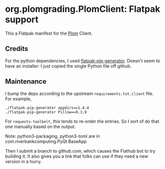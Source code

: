 # org.plomgrading.PlomClient: Flatpak support

This a Flatpak manifest for the [Plom](https://plomgrading.org) Client.


## Credits

For the python dependencies, I used [flatpak-pip-generator].  Doesn't seem
to have an installer: I just copied the single Python file off github.

[vidcutter]: https://github.com/flathub/com.ozmartians.VidCutter/blob/master/com.ozmartians.VidCutter.json
[flatpak-pip-generator]: https://github.com/flatpak/flatpak-builder-tools/blob/master/pip/flatpak-pip-generator

## Maintenance

I bump the deps according to the upstream `requirements.txt.client` file.
For example,
```
./flatpak-pip-generator appdirs==1.4.4
./flatpak-pip-generator Pillow==9.1.0
```
For `requests-toolbelt`, this tends to re-order the entries.  So
I sort of do that one manually based on the output.

Note: python3-packaging, python3-toml are in com.riverbankcomputing.PyQt.BaseApp

Then I submit a branch to github.com, which causes the Flathub bot to try
building it.  It also gives you a link that folks can use if they need a
new version in a hurry.
